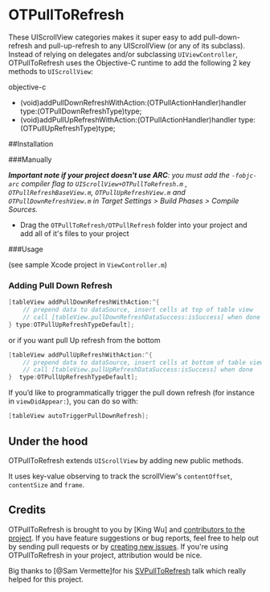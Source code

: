 # OTPullToRefresh

These UIScrollView categories makes it super easy to add pull-down-refresh and pull-up-refresh to any UIScrollView (or any of its subclass). Instead of relying on delegates and/or subclassing `UIViewController`, OTPullToRefresh uses the Objective-C runtime to add the following 2 key methods to `UIScrollView`:

objective-c		
- (void)addPullDownRefreshWithAction:(OTPullActionHandler)handler type:(OTPullDownRefreshType)type;		
- (void)addPullUpRefreshWithAction:(OTPullActionHandler)handler type:(OTPullUpRefreshType)type;



##Installation


###Manually

_**Important note if your project doesn't use ARC**: you must add the `-fobjc-arc` compiler flag to `UIScrollView+OTPullToRefresh.m` , `OTPullRefreshBaseView.m`, `OTPullUpRefreshView.m` and `OTPullDownRefreshView.m` in Target Settings > Build Phases > Compile Sources._

* Drag the `OTPullToRefresh/OTPullRefresh` folder into your project and add all of it's files to your project

###Usage

(see sample Xcode project in `ViewController.m`)

### Adding Pull Down Refresh

```objective-c
[tableView addPullDownRefreshWithAction:^{
    // prepend data to dataSource, insert cells at top of table view
    // call [tableView.pullDownRefreshDataSuccess:isSuccess] when done
} type:OTPullUpRefreshTypeDefault];
```
or if you want pull Up refresh from the bottom

```objective-c
[tableView addPullUpRefreshWithAction:^{
    // prepend data to dataSource, insert cells at bottom of table view
    // call [tableView.pullUpRefreshDataSuccess:isSuccess] when done
}  type:OTPullUpRefreshTypeDefault];
```

If you’d like to programmatically trigger the pull down refresh (for instance in `viewDidAppear:`), you can do so with:

```objective-c
[tableView autoTriggerPullDownRefresh];
```
 
## Under the hood

OTPullToRefresh extends `UIScrollView` by adding new public methods. 

It uses key-value observing to track the scrollView's `contentOffset`, `contentSize` and `frame`.

## Credits

OTPullToRefresh is brought to you by [King Wu] and [contributors to the project](https://github.com/). If you have feature suggestions or bug reports, feel free to help out by sending pull requests or by [creating new issues](https://github.com/). If you're using OTPullToRefresh in your project, attribution would be nice. 

Big thanks to [@Sam Vermette]for his [SVPullToRefresh](https://github.com/samvermette/SVPullToRefresh/contributors) talk which really helped for this project. 
